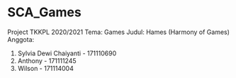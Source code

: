 # SCA_Games
Project TKKPL 2020/2021
Tema: Games
Judul: Hames (Harmony of Games) 
Anggota: 
1. Sylvia Dewi Chaiyanti - 171110690
2. Anthony - 171111245
3. Wilson - 171114004
